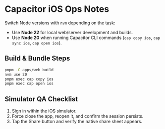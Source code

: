 # Capacitor iOS Ops Notes

Switch Node versions with `nvm` depending on the task:

- Use **Node 22** for local web/server development and builds.
- Use **Node 20** when running Capacitor CLI commands (`cap copy ios`, `cap sync ios`, `cap open ios`).

## Build & Bundle Steps

```bash
pnpm -C apps/web build
nvm use 20
pnpm exec cap copy ios
pnpm exec cap open ios
```

## Simulator QA Checklist

1. Sign in within the iOS simulator.
2. Force close the app, reopen it, and confirm the session persists.
3. Tap the Share button and verify the native share sheet appears.
